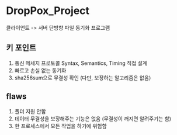 # DropPox_Project
클라이언트 -> 서버 단방향 파일 동기화 프로그램

## 키 포인트
1. 통신 메세지 프로토콜 Syntax, Semantics, Timing 직접 설계
2. 빠르고 손실 없는 동기화
3. sha256sum으로 무결성 확인 (다만, 보장하는 알고리즘은 없음)

## flaws
1. 폴더 지원 안함
2. 데이터 무결성을 보장해주는 기능은 없음 (무결성이 깨지면 알려주기는 함)
3. 한 프로세스에서 모든 작업을 하기에 위험함
